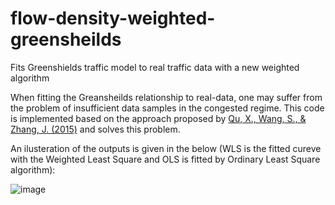 # flow-density-weighted-greensheilds
Fits Greenshields traffic model to real traffic data with a new weighted algorithm


When fitting the Greansheilds relationship to real-data, one may suffer from the problem of insufficient data samples in the congested regime. 
This code is implemented based on the approach proposed by [Qu, X., Wang, S., & Zhang, J. (2015)](https://www.sciencedirect.com/science/article/abs/pii/S0191261515000041.) and solves this problem. 

An ilusteration of the outputs is given in the below (WLS is the fitted cureve with the Weighted Least Square and OLS is fitted by Ordinary Least Square algorithm):

![image](https://user-images.githubusercontent.com/112522995/187576849-24a5e19e-2c2c-4aa3-8090-252cd16c85f7.png)
